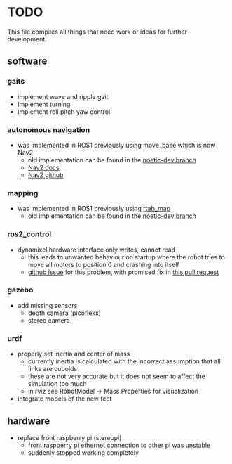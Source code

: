 # TODO

This file compiles all things that need work or ideas for further development.

## software

### gaits
- implement wave and ripple gait
- implement turning
- implement roll pitch yaw control

### autonomous navigation
- was implemented in ROS1 previously using move_base which is now Nav2
    - old implementation can be found in the [noetic-dev branch](https://github.com/informatik-mannheim/akrobat/tree/noetic-dev)
    - [Nav2 docs](https://docs.nav2.org/)
    - [Nav2 github](https://github.com/ros-navigation/navigation2)

### mapping
- was implemented in ROS1 previously using [rtab_map](https://wiki.ros.org/rtabmap_ros/noetic_and_newer)
    - old implementation can be found in the [noetic-dev branch](https://github.com/informatik-mannheim/akrobat/tree/noetic-dev)

### ros2_control

- dynamixel hardware interface only writes, cannot read
    - this leads to unwanted behaviour on startup where the robot tries to move all motors to position 0 and crashing into itself
    - [github issue](https://github.com/dynamixel-community/dynamixel_hardware/issues/90#issuecomment-2243505547) for this problem, with promised fix in [this pull request](https://github.com/dynamixel-community/dynamixel_hardware/pull/89)

### gazebo

- add missing sensors
    - depth camera (picoflexx)
    - stereo camera

### urdf

- properly set inertia and center of mass
    - currently inertia is calculated with the incorrect assumption that all links are cuboids
    - these are not very accurate but it does not seem to affect the simulation too much
    - in rviz see RobotModel -> Mass Properties for visualization
- integrate models of the new feet

## hardware

- replace front raspberry pi (stereopi)
    - front raspberry pi ethernet connection to other pi was unstable
    - suddenly stopped working completely
